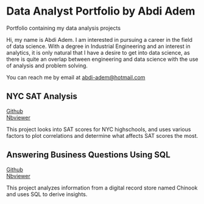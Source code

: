 # Data Analyst Portfolio by Abdi Adem
Portfolio containing my data analysis projects

 Hi, my name is Abdi Adem. I am interested in pursuing a career in the field of data science. With a degree in Industrial Engineering 
and an interest in analytics, it is only natural that I have a desire to get into data science, as there is quite an overlap between 
engineering and data science with the use of analysis and problem solving.

You can reach me by email at abdi-adem@hotmail.com


## NYC SAT Analysis

[Github](https://github.com/ademabdi/DataAnalystPortfolio/blob/main/BestNYCBoroughforHighSchools.ipynb)<br>
[Nbviewer](https://nbviewer.jupyter.org/github/ademabdi/DataAnalystPortfolio/blob/main/BestNYCBoroughforHighSchools.ipynb)

This project looks into SAT scores for NYC highschools, and uses various factors to plot correlations and determine what affects SAT scores the most.

## Answering Business Questions Using SQL

[Github](https://github.com/ademabdi/DataAnalystPortfolio/blob/main/AnsweringBusinessQuestionsUsingSQL.ipynb)<br>
[Nbviewer](https://nbviewer.jupyter.org/github/ademabdi/DataAnalystPortfolio/blob/main/AnsweringBusinessQuestionsUsingSQL.ipynb)

This project analyzes information from a digital record store named Chinook and uses SQL to derive insights.

